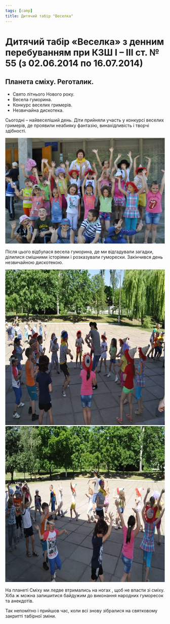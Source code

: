 ```yaml
---
tags: [camp]
title: Дитячий табір "Веселка"
---
```


# Дитячий табір «Веселка» з денним перебуванням при КЗШ І – ІІІ ст. № 55 (з 02.06.2014 по 16.07.2014)

## Планета сміху. Реготалик.

-   Свято літнього Нового року.
-   Весела гуморина.
-   Конкурс веселих гримерів.
-   Незвичайна дискотека.

<slideshow id="72157646846065083"></slideshow>

Сьогодні – найвеселіший день. Діти прийняли участь у конкурсі веселих гримерів, де проявили неабияку фантазію, винахідливість і творчі здібності.

![](1.webp)

Після цього відбулася весела гуморина, де ми відгадували загадки, ділилися смішними історіями і розказували гуморески. Закінчився день незвичайною дискотекою.

![](2.webp)
![](3.webp)

На планеті Сміху ми ледве втримались на ногах , щоб не впасти зі сміху. Хіба ж можна залишитися байдужим до виконання народних гуморесок та анекдотів.

Так непомітно і прийшов час, коли всі знову зібралися на святковому закритті табірної зміни.
